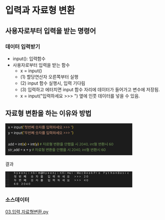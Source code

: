 # 입력과 자료형 변환

## 사용자로부터 입력을 받는 명령어
### 데이터 입력받기
- input(): 입력함수
- 사용자로부터 입력을 받는 함수
    - x = input()
    - (1) 할당연산자 오른쪽부터 실행
    - (2) input 함수 실행시, 입력 기다림
    - (3) 입력하고 에터치면 input 함수 자리에 데이터가 들어가고 변수에 저장됨.
    - x = input("입력하세요 >>> ") 옆에 인풋 데이터를 넣을 수 있음.
## 자료형 변환을 하는 이유와 방법

<img src='../../images/ch04_03.png' width="400">  

결과

<img src='../../images/ch04_03_2.png' width="400">

### 소스데이터
[03.입력,자료형변환.py](../code/03.%EC%9E%85%EB%A0%A5%2C%EC%9E%90%EB%A3%8C%ED%98%95%EB%B3%80%ED%99%98.py)